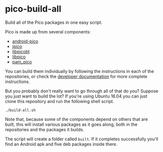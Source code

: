 # pico-build-all

Build all of the Pico packages in one easy script.

Pico is made up from several components:

- [android-pico](https://github.com/mypico/android-pico)
- [jpico](https://github.com/mypico/jpico)
- [libpicobt](https://github.com/mypico/libpicobt)
- [libpico](https://github.com/mypico/libpico)
- [pam_pico](https://github.com/mypico/pam_pico)

You can build them individually by following the instructions in each of the repositories, or check the [developer documentation](https://docs.mypico.org/developer/) for more complete instructions.

But you probably don't really want to go through all of that do you? Suppose you just want to build the lot? If you're using Ubuntu 16.04 you can just clone this repository and run the following shell script.

```
./build-all.sh
```

Note that, because some of the components depend on others that are built, this will install various packages as it goes along, both in the repositories and the packages it builds.

The script will create a folder called `built`. If it completes successfully you'll find an Android apk and five deb packages inside there.
